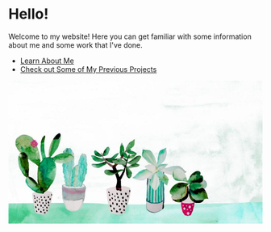 # Hello!
Welcome to my website! Here you can get familiar with some information about me and some work that I've done. 

- [Learn About Me](./about)
- [Check out Some of My Previous Projects](./projects)

![Banner](./assets/images/cactus.jpeg)
